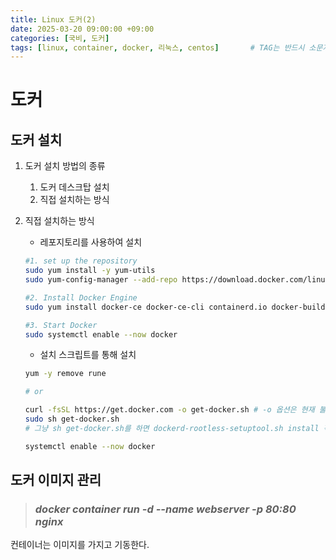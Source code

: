 ```yaml
---
title: Linux 도커(2)
date: 2025-03-20 09:00:00 +09:00
categories: [국비, 도커]
tags: [linux, container, docker, 리눅스, centos]		# TAG는 반드시 소문자로 이루어져야함!
---
```


# 도커
## 도커 설치
1. 도커 설치 방법의 종류
    1. 도커 데스크탑 설치
    1. 직접 설치하는 방식

2. 직접 설치하는 방식
    - 레포지토리를 사용하여 설치
        
    ```bash
    #1. set up the repository
    sudo yum install -y yum-utils
    sudo yum-config-manager --add-repo https://download.docker.com/linuxcentos/ docker-ce.repo

    #2. Install Docker Engine
    sudo yum install docker-ce docker-ce-cli containerd.io docker-buildx-plugin     docker-compose-plugin

    #3. Start Docker
    sudo systemctl enable --now docker

    ```
    
    - 설치 스크립트를 통해 설치

    ```zsh
    yum -y remove rune

    # or

    curl -fsSL https://get.docker.com -o get-docker.sh # -o 옵션은 현재 불러온 웹 요청을 저장.
    sudo sh get-docker.sh
    # 그냥 sh get-docker.sh를 하면 dockerd-rootless-setuptool.sh install 작업을 수행해줘야함

    systemctl enable --now docker
    ```

## 도커 이미지 관리

> ### *docker container run -d --name webserver -p 80:80 nginx*

컨테이너는 이미지를 가지고 기동한다.

